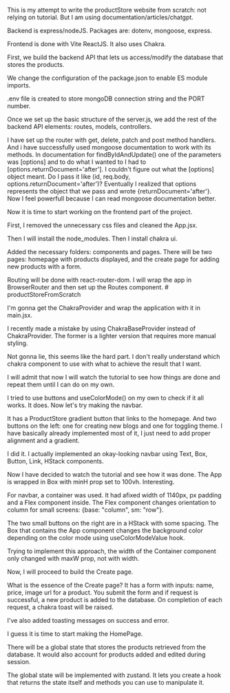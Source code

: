 This is my attempt to write the productStore website from scratch: not relying on tutorial. But I am using documentation/articles/chatgpt. 

Backend is express/nodeJS. Packages are: dotenv, mongoose, express.

Frontend is done with Vite ReactJS. It also uses Chakra. 

First, we build the backend API that lets us access/modify the database that stores the products.

We change the configuration of the package.json to enable ES module imports. 

.env file is created to store mongoDB connection string and the PORT number. 

Once we set up the basic structure of the server.js, we add the rest of the backend API elements:
    routes, models, controllers.

I have set up the router with get, delete, patch and post method handlers. And i have successfully used 
mongoose documentation to work with its methods. In documentation for findByIdAndUpdate() one of the parameters was [options] and to do what I wanted to I had to [options.returnDocument='after']. I couldn't figure out what the [options] object meant. Do I pass it like (id, req.body, options.returnDocument='after')? Eventually I realized that options represents the object that we pass and wrote {returnDocument='after'}. Now I feel powerfull because I can read mongoose documentation better. 



Now it is time to start working on the frontend part of the project.

First, I removed the unnecessary css files and cleaned the App.jsx. 

Then I will install the node_modules. Then I install chakra ui. 

Added the necessary folders: components and pages. There will be two pages: homepage with products displayed, and the create page for adding new products with a form. 

Routing will be done with react-router-dom. I will wrap the app in BrowserRouter and then set up the Routes component. # productStoreFromScratch


I'm gonna get the ChakraProvider and wrap the application with it in main.jsx.

I recently made a mistake by using ChakraBaseProvider instead of ChakraProvider. The former is a lighter version that requires more manual styling. 

Not gonna lie, this seems like the hard part. I don't really understand which chakra component to use with what to achieve the result that I want. 

I will admit that now I will watch the tutorial to see how things are done and repeat them until I can do on my own. 

I tried to use buttons and useColorMode() on my own to check if it all  works. It does. Now let's try making the navbar. 

It has a ProductStore gradient button that links to the homepage. And two buttons on the left: one for creating new blogs and one for toggling theme. I have basically already implemented most of it, I just need to add proper alignment and a gradient. 

I did it. I actually implemented an okay-looking navbar using Text, Box, Button, Link, HStack components. 

Now I have decided to watch the tutorial and see how it was done. The App is wrapped in Box with minH prop set to 100vh. Interesting.

For navbar, a container was used. It had afixed width of 1140px, px padding and a Flex component inside. The Flex component changes orientation to column for small screens: {base: "column", sm: "row"}.

The two small buttons on the right are in a HStack with some spacing. The Box that contains the App component   changes the background color depending on the color mode using useColorModeValue hook.

Trying to implement this approach, the width of the Container component only changed with maxW prop, not with width. 

Now, I will proceed to build the Create page. 

What is the essence of the Create page? It has a form with inputs: name, price, image url for a product.
You submit the form and if request is successful, a new product is added to the database. On completion of each request, a chakra toast will be raised.

I've also added toasting messages on success and error. 

I guess it is time to start making the HomePage. 

There will be a global state that stores the products retrieved from the database. It would also account for products added and edited during session.

The global state will be implemented with zustand. It lets you create a hook that returns the state itself and methods you can use to manipulate it. 


